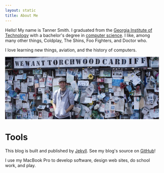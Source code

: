 ```yaml
---
layout: static
title: About Me
---
```


Hello! My name is Tanner Smith. I graduated from the [Georgia Institute of Technology](http://www.gatech.edu) with a bachelor's degree in [computer science](http://www.cc.gatech.edu). I like, among many other things, Coldplay, The Shins, Foo Fighters, and Doctor who.

I love learning new things, aviation, and the history of computers.

<img src="../images/cardiff.jpg" alt="Picture of Myself" class="fill"/>

# Tools

This blog is built and published by [Jekyll](http://jekyllrb.com/). See my blog's source on [GitHub](https://github.com/Tanner/Blog)!

I use my MacBook Pro to develop software, design web sites, do school work, and play.